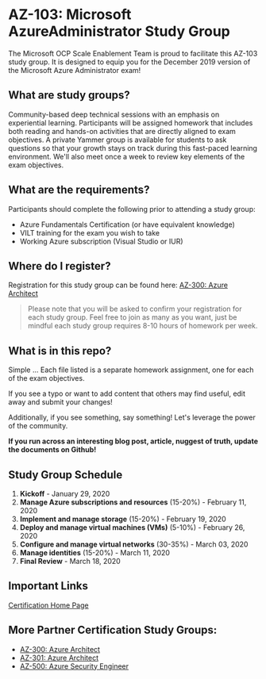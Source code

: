 # AZ-103: Microsoft AzureAdministrator Study Group

The Microsoft OCP Scale Enablement Team is proud to facilitate this AZ-103 study group. It is designed to equip you for the December 2019 version of the Microsoft Azure Administrator exam!

## What are study groups?

Community-based deep technical sessions with an emphasis on experiential learning.  Participants will be assigned homework that includes both reading and hands-on activities that are directly aligned to exam objectives.  A private Yammer group is available for students to ask questions so that your growth stays on track during this fast-paced learning environment. We'll also meet once a week to review key elements of the exam objectives.

## What are the requirements?

Participants should complete the following prior to attending a study group:

- Azure Fundamentals Certification (or have equivalent knowledge)
- VILT training for the exam you wish to take
- Working Azure subscription (Visual Studio or IUR)

## Where do I register?

Registration for this study group can be found here: 
[AZ-300: Azure Architect](https://msuspartners.eventbuilder.com/AZ-300) 

> Please note that you will be asked to confirm your registration for each study group.  Feel free to join as many as you want, just be mindful each study group requires 8-10 hours of homework per week.

## What is in this repo?

Simple ... Each file listed is a separate homework assignment, one for each of the exam objectives.

If you see a typo or want to add content that others may find useful, edit away and submit your changes!

Additionally, if you see something, say something!  Let's leverage the power of the community.

**If you run across an interesting blog post, article, nuggest of truth, update the documents on Github!**

## Study Group Schedule

1. **Kickoff** - January 29, 2020
1. **Manage Azure subscriptions and resources** (15-20%) - February 11, 2020
1. **Implement and manage storage** (15-20%) - February 19, 2020
1. **Deploy and manage virtual machines (VMs)** (5-10%) - February 26, 2020
1. **Configure and manage virtual networks** (30-35%) - March 03, 2020
1. **Manage identities** (15-20%) - March 11, 2020
1. **Final Review** - March 18, 2020

## Important Links

[Certification Home Page](https://docs.microsoft.com/en-us/learn/certifications/exams/az-300)

## More Partner Certification Study Groups:

- [AZ-300: Azure Architect](https://msuspartners.eventbuilder.com/AZ-300)
- [AZ-301: Azure Architect](https://msuspartners.eventbuilder.com/AZ-301) 
- [AZ-500: Azure Security Engineer](https://msuspartners.eventbuilder.com/AZ500StudyGroup)
